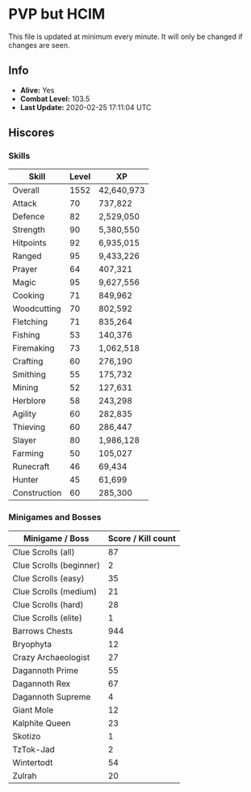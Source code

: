 # PVP but HCIM

This file is updated at minimum every minute. It will only be changed if changes are seen.

## Info

 - **Alive:** Yes
 - **Combat Level:** 103.5
 - **Last Update:** 2020-02-25 17:11:04 UTC

## Hiscores

### Skills

| Skill | Level | XP |
|--|--|--|
| Overall | 1552 | 42,640,973 |
| Attack | 70 | 737,822 |
| Defence | 82 | 2,529,050 |
| Strength | 90 | 5,380,550 |
| Hitpoints | 92 | 6,935,015 |
| Ranged | 95 | 9,433,226 |
| Prayer | 64 | 407,321 |
| Magic | 95 | 9,627,556 |
| Cooking | 71 | 849,962 |
| Woodcutting | 70 | 802,592 |
| Fletching | 71 | 835,264 |
| Fishing | 53 | 140,376 |
| Firemaking | 73 | 1,062,518 |
| Crafting | 60 | 276,190 |
| Smithing | 55 | 175,732 |
| Mining | 52 | 127,631 |
| Herblore | 58 | 243,298 |
| Agility | 60 | 282,835 |
| Thieving | 60 | 286,447 |
| Slayer | 80 | 1,986,128 |
| Farming | 50 | 105,027 |
| Runecraft | 46 | 69,434 |
| Hunter | 45 | 61,699 |
| Construction | 60 | 285,300 |

### Minigames and Bosses

| Minigame / Boss | Score / Kill count |
|--|--|
| Clue Scrolls (all) | 87 |
| Clue Scrolls (beginner) | 2 |
| Clue Scrolls (easy) | 35 |
| Clue Scrolls (medium) | 21 |
| Clue Scrolls (hard) | 28 |
| Clue Scrolls (elite) | 1 |
| Barrows Chests | 944 |
| Bryophyta | 12 |
| Crazy Archaeologist | 27 |
| Dagannoth Prime | 55 |
| Dagannoth Rex | 67 |
| Dagannoth Supreme | 4 |
| Giant Mole | 12 |
| Kalphite Queen | 23 |
| Skotizo | 1 |
| TzTok-Jad | 2 |
| Wintertodt | 54 |
| Zulrah | 20 |
